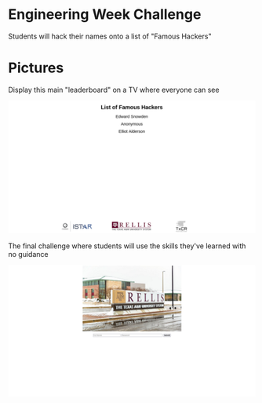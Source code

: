 # Engineering Week Challenge

Students will hack their names onto a list of "Famous Hackers"

# Pictures

Display this main "leaderboard" on a TV where everyone can see

![List of Famous Hackers](pic1.png)

The final challenge where students will use the skills they've learned with no guidance

![Final Challenge](pic2.png)

